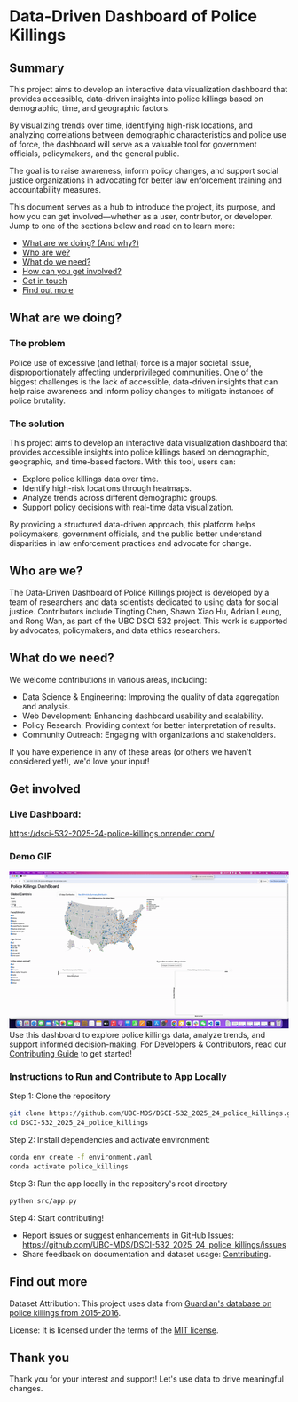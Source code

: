 # Data-Driven Dashboard of Police Killings

## Summary

This project aims to develop an interactive data visualization dashboard that provides accessible, data-driven insights into police killings based on demographic, time, and geographic factors.

By visualizing trends over time, identifying high-risk locations, and analyzing correlations between demographic characteristics and police use of force, the dashboard will serve as a valuable tool for government officials, policymakers, and the general public.

The goal is to raise awareness, inform policy changes, and support social justice organizations in advocating for better law enforcement training and accountability measures.

This document serves as a hub to introduce the project, its purpose, and how you can get involved—whether as a user, contributor, or developer. Jump to one of the sections below and read on to learn more:

-   [What are we doing? (And why?)](#what-are-we-doing)
-   [Who are we?](#who-are-we)
-   [What do we need?](#what-do-we-need)
-   [How can you get involved?](#get-involved)
-   [Get in touch](#contact-us)
-   [Find out more](#find-out-more)

## What are we doing?

### The problem

Police use of excessive (and lethal) force is a major societal issue, disproportionately affecting underprivileged communities. One of the biggest challenges is the lack of accessible, data-driven insights that can help raise awareness and inform policy changes to mitigate instances of police brutality.

### The solution

This project aims to develop an interactive data visualization dashboard that provides accessible insights into police killings based on demographic, geographic, and time-based factors. With this tool, users can:

-   Explore police killings data over time.
-   Identify high-risk locations through heatmaps.
-   Analyze trends across different demographic groups.
-   Support policy decisions with real-time data visualization.

By providing a structured data-driven approach, this platform helps policymakers, government officials, and the public better understand disparities in law enforcement practices and advocate for change.

## Who are we?

The Data-Driven Dashboard of Police Killings project is developed by a team of researchers and data scientists dedicated to using data for social justice. Contributors include Tingting Chen, Shawn Xiao Hu, Adrian Leung, and Rong Wan, as part of the UBC DSCI 532 project. This work is supported by advocates, policymakers, and data ethics researchers.

## What do we need?

We welcome contributions in various areas, including: 
-   Data Science & Engineering: Improving the quality of data aggregation and analysis. 
-   Web Development: Enhancing dashboard usability and scalability. 
-   Policy Research: Providing context for better interpretation of results. 
-   Community Outreach: Engaging with organizations and stakeholders.

If you have experience in any of these areas (or others we haven't considered yet!), we'd love your input!

## Get involved

### Live Dashboard:

<https://dsci-532-2025-24-police-killings.onrender.com/>

### Demo GIF

![Demo of Dashboard](img/demo.gif) Use this dashboard to explore police killings data, analyze trends, and support informed decision-making. For Developers & Contributors, read our [Contributing Guide](CONTRIBUTING.md) to get started!

### Instructions to Run and Contribute to App Locally
Step 1: Clone the repository

``` bash
git clone https://github.com/UBC-MDS/DSCI-532_2025_24_police_killings.git
cd DSCI-532_2025_24_police_killings
```

Step 2: Install dependencies and activate environment:

``` bash
conda env create -f environment.yaml
conda activate police_killings
```

Step 3: Run the app locally in the repository's root directory

``` bash
python src/app.py
```

Step 4: Start contributing!

-   Report issues or suggest enhancements in GitHub Issues: <https://github.com/UBC-MDS/DSCI-532_2025_24_police_killings/issues>
-   Share feedback on documentation and dataset usage: [Contributing](CONTRIBUTING.md).

## Find out more

Dataset Attribution: This project uses data from [Guardian's database on police killings from 2015-2016](http://www.theguardian.com/thecounted).

License: It is licensed under the terms of the [MIT license](LICENSE.md).

## Thank you

Thank you for your interest and support! Let's use data to drive meaningful changes.
